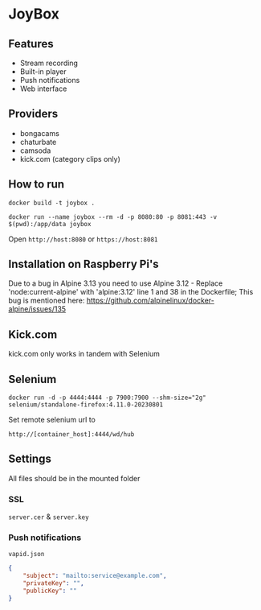 # JoyBox
## Features
+ Stream recording
+ Built-in player
+ Push notifications
+ Web interface
## Providers
+ bongacams
+ chaturbate
+ camsoda
+ kick.com (category clips only)
## How to run
`docker build -t joybox .`

`docker run --name joybox --rm -d -p 8080:80 -p 8081:443 -v $(pwd):/app/data joybox`

Open `http://host:8080` or `https://host:8081`

## Installation on Raspberry Pi's
Due to a bug in Alpine 3.13 you need to use Alpine 3.12 - Replace 'node:current-alpine' with 'alpine:3.12' line 1 and 38 in the Dockerfile;
This bug is mentioned here: https://github.com/alpinelinux/docker-alpine/issues/135

## Kick.com

kick.com only works in tandem with Selenium

## Selenium

```
docker run -d -p 4444:4444 -p 7900:7900 --shm-size="2g" selenium/standalone-firefox:4.11.0-20230801
```

Set remote selenium url to

```
http://[container_host]:4444/wd/hub
```

## Settings
All files should be in the mounted folder
### SSL

`server.cer` & `server.key`

### Push notifications

`vapid.json`
```json
{
    "subject": "mailto:service@example.com",
    "privateKey": "",
    "publicKey": ""
}
```